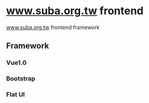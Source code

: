 # www.suba.org.tw frontend
www.suba.org.tw frontend framework
## Framework
### Vue1.0
### Bootstrap
### Flat UI